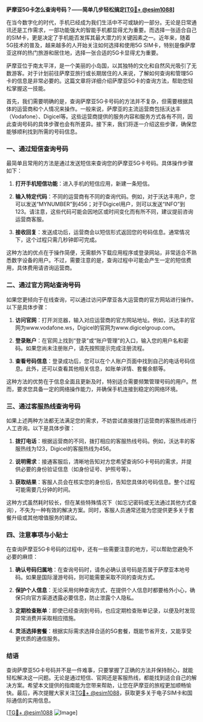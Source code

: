 **萨摩亚5G卡怎么查询号码？——简单几步轻松搞定[[TG💪+ @esim1088](https://t.me/s/esim1088)]**

在当今数字化的时代，手机已经成为我们生活中不可或缺的一部分。无论是日常通讯还是工作需求，一部功能强大的智能手机都显得尤为重要。而选择一张适合自己的SIM卡，更是决定了手机能否发挥其最大潜力的关键因素之一。近年来，随着5G技术的普及，越来越多的人开始关注如何选择和使用5G SIM卡，特别是像萨摩亚这样的热门旅游和居住地，选择一张合适的5G卡显得尤为重要。

萨摩亚位于南太平洋，是一个美丽的小岛国，以其独特的文化和自然风光吸引了无数游客。对于计划前往萨摩亚旅行或长期居住的人来说，了解如何查询和管理5G卡的信息是非常必要的。这篇文章将详细介绍萨摩亚5G卡的查询方法，帮助您轻松掌握这一技能。

首先，我们需要明确的是，查询萨摩亚5G卡号码的方法并不复杂，但需要根据具体的运营商和个人情况来操作。一般来说，萨摩亚的主流运营商包括沃达丰（Vodafone）、Digicel等。这些运营商提供的服务内容和服务方式各有不同，因此查询号码的具体步骤也会有所差异。接下来，我们将逐一介绍这些步骤，确保您能够顺利找到所需的号码信息。

### **一、通过短信查询号码**

最简单且常用的方法是通过发送短信来查询您的萨摩亚5G卡号码。具体操作步骤如下：

1. **打开手机短信功能**：进入手机的短信应用，新建一条短信。
   
2. **输入特定代码**：不同的运营商有不同的查询代码。例如，对于沃达丰用户，您可以发送“MYNUMBER”到456；对于Digicel用户，则可以发送“INFO”到123。请注意，这些代码可能会因地区或时间变化而有所不同，建议提前咨询运营商客服。

3. **接收回复**：发送成功后，运营商会以短信形式返回您的号码信息。通常情况下，这个过程只需几秒钟即可完成。

这种方法的优点在于操作简便，无需额外下载应用程序或登录网站，非常适合不熟悉数字设备的用户。不过，需要注意的是，查询过程中可能会产生一定的短信费用，具体费用请咨询运营商。

### **二、通过官方网站查询号码**

如果您更倾向于在线查询，可以通过访问萨摩亚各大运营商的官方网站进行操作。以下是具体步骤：

1. **访问官网**：打开浏览器，输入对应运营商的官方网站地址。例如，沃达丰的官网为www.vodafone.ws，Digicel的官网为www.digicelgroup.com。

2. **登录账户**：在官网上找到“登录”或“账户管理”的入口，输入您的用户名和密码。如果您尚未注册账户，请先按照提示完成注册流程。

3. **查看号码信息**：登录成功后，您可以在个人账户页面中找到自己的电话号码信息。此外，还可以查看其他相关信息，如账单详情、套餐余额等。

这种方法的优势在于信息全面且更新及时，特别适合需要频繁管理号码的用户。然而，要求您具备一定的网络操作能力，并确保手机连接到稳定的网络环境。

### **三、通过客服热线查询号码**

如果上述两种方法都无法满足您的需求，不妨尝试直接拨打运营商的客服热线进行人工咨询。以下是具体步骤：

1. **拨打电话**：根据运营商的不同，拨打相应的客服热线号码。例如，沃达丰的客服热线为123，Digicel的客服热线为456。

2. **说明需求**：接通客服后，清晰地告知对方您希望查询5G卡号码的需求，并提供必要的身份验证信息（如身份证号、护照号等）。

3. **获取结果**：客服人员会在核实您的身份后，告知您具体的号码信息。整个过程可能需要几分钟的时间。

这种方式虽然耗时较长，但在某些特殊情况下（如忘记密码或无法通过其他方式查询），不失为一种有效的解决方案。同时，客服人员通常还能为您提供更多关于套餐升级或其他增值服务的建议。

### **四、注意事项与小贴士**

在查询萨摩亚5G卡号码的过程中，还有一些需要注意的地方，可以帮助您避免不必要的麻烦：

1. **确认号码归属地**：在查询号码时，请务必确认该号码是否属于萨摩亚本地号码。如果是国际漫游号码，则可能需要采取不同的查询方式。

2. **保护个人信息**：无论采用何种查询方式，在提供个人信息时都要格外小心，确保只向官方渠道透露必要信息，防止泄露个人隐私。

3. **定期检查账单**：即使已经查询到号码，也应定期检查账单记录，以便及时发现异常消费并采取相应措施。

4. **灵活选择套餐**：根据实际需求选择合适的5G套餐，既能节省开支，又能享受更优质的通信服务。

### **结语**

查询萨摩亚5G卡号码并不是一件难事，只要掌握了正确的方法并保持耐心，就能轻松解决这一问题。无论是通过短信、官网还是客服热线，都能找到适合自己的解决方案。希望本文提供的指南能为您带来帮助，让您在萨摩亚的旅程更加顺畅愉快。最后，再次提醒大家关注[TG💪+ @esim1088](https://t.me/s/esim1088)，获取更多关于电子SIM卡和国际通信的实用信息。

[[TG💪+ @esim1088](https://t.me/s/esim1088) ![Image](https://i.postimg.cc/4NQfJmqS/Snipaste-2025-05-13-00-14-12.png)]